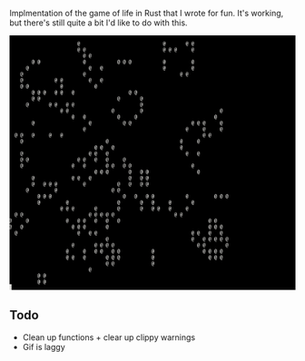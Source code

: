 Implmentation of the game of life in Rust that I wrote for fun. It's working, but there's still quite a bit I'd like to do with this.

![](https://github.com/NIMogen/GameofLife/blob/main/life.gif)

## Todo
- Clean up functions + clear up clippy warnings
- Gif is laggy
